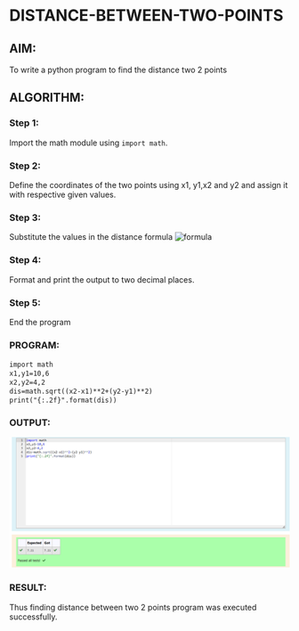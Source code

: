 # DISTANCE-BETWEEN-TWO-POINTS

## AIM:
To write a python program to find the distance two 2 points
## ALGORITHM:
### Step 1: 
Import the math module using `import math`.
### Step 2: 
Define the coordinates of the two points using x1, y1,x2 and y2 and assign it with respective given values.
### Step 3: 
Substitute the values in the distance formula  ![formula](/formula.JPG)
### Step 4:
 Format and print the output to two decimal places.

### Step 5:
End the program
### PROGRAM:
```PY
import math
x1,y1=10,6
x2,y2=4,2
dis=math.sqrt((x2-x1)**2+(y2-y1)**2)
print("{:.2f}".format(dis))
```
  


### OUTPUT:
![Alt text](OUTPUT.png)

### RESULT:
Thus  finding distance between two 2 points program  was executed successfully.
